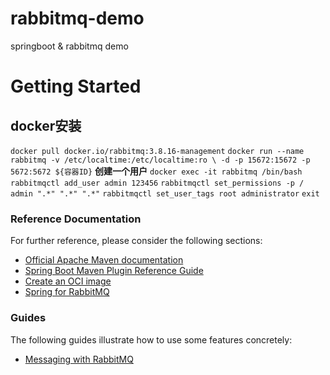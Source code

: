 # rabbitmq-demo
springboot &amp; rabbitmq demo
# Getting Started
## docker安装
`docker pull docker.io/rabbitmq:3.8.16-management`
`docker run --name rabbitmq -v /etc/localtime:/etc/localtime:ro \ -d -p 15672:15672 -p 5672:5672 ${容器ID}`
**创建一个用户**
`docker exec -it rabbitmq /bin/bash`
`rabbitmqctl add_user admin 123456`
`rabbitmqctl set_permissions -p / admin ".*" ".*" ".*"`
`rabbitmqctl set_user_tags root administrator`
`exit`
### Reference Documentation

For further reference, please consider the following sections:

* [Official Apache Maven documentation](https://maven.apache.org/guides/index.html)
* [Spring Boot Maven Plugin Reference Guide](https://docs.spring.io/spring-boot/docs/2.4.5/maven-plugin/reference/html/)
* [Create an OCI image](https://docs.spring.io/spring-boot/docs/2.4.5/maven-plugin/reference/html/#build-image)
* [Spring for RabbitMQ](https://docs.spring.io/spring-boot/docs/2.4.5/reference/htmlsingle/#boot-features-amqp)

### Guides

The following guides illustrate how to use some features concretely:

* [Messaging with RabbitMQ](https://spring.io/guides/gs/messaging-rabbitmq/)

